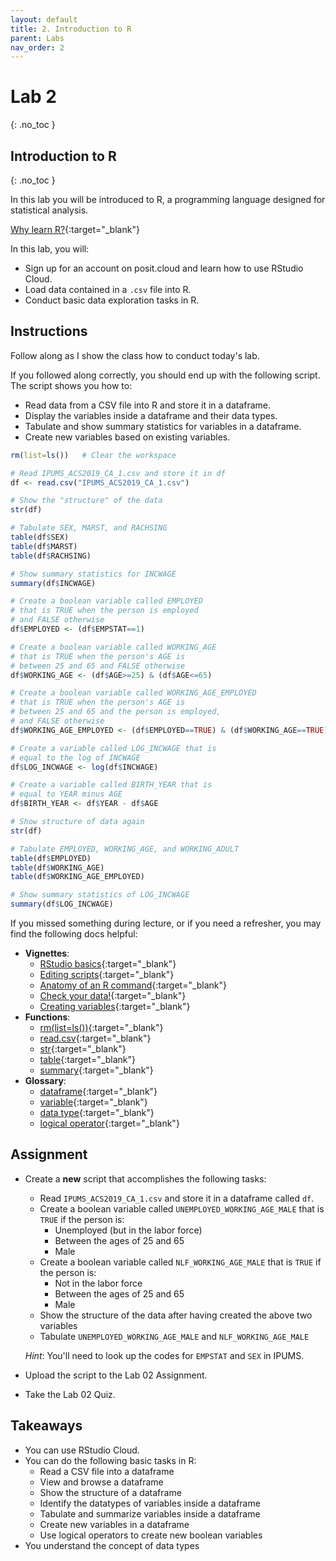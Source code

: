 ```yaml
---
layout: default
title: 2. Introduction to R
parent: Labs
nav_order: 2
---
```


# Lab 2
{: .no_toc }

## Introduction to R
{: .no_toc }

In this lab you will be introduced to R, a programming language designed for statistical analysis.

[Why learn R?](/docs/vignettes/whyR/){:target="_blank"}

In this lab, you will:
- Sign up for an account on posit.cloud and learn how to use RStudio Cloud.
- Load data contained in a `.csv` file into R.
- Conduct basic data exploration tasks in R.

## Instructions

Follow along as I show the class how to conduct today's lab. 

If you followed along correctly, you should end up with the following script. The script shows you how to:
- Read data from a CSV file into R and store it in a dataframe.
- Display the variables inside a dataframe and their data types.
- Tabulate and show summary statistics for variables in a dataframe.
- Create new variables based on existing variables.

```r
rm(list=ls())   # Clear the workspace

# Read IPUMS_ACS2019_CA_1.csv and store it in df
df <- read.csv("IPUMS_ACS2019_CA_1.csv")

# Show the "structure" of the data
str(df)

# Tabulate SEX, MARST, and RACHSING
table(df$SEX)
table(df$MARST)
table(df$RACHSING)

# Show summary statistics for INCWAGE
summary(df$INCWAGE)

# Create a boolean variable called EMPLOYED 
# that is TRUE when the person is employed
# and FALSE otherwise
df$EMPLOYED <- (df$EMPSTAT==1)

# Create a boolean variable called WORKING_AGE
# that is TRUE when the person's AGE is 
# between 25 and 65 and FALSE otherwise
df$WORKING_AGE <- (df$AGE>=25) & (df$AGE<=65)

# Create a boolean variable called WORKING_AGE_EMPLOYED
# that is TRUE when the person's AGE is
# between 25 and 65 and the person is employed,
# and FALSE otherwise
df$WORKING_AGE_EMPLOYED <- (df$EMPLOYED==TRUE) & (df$WORKING_AGE==TRUE)

# Create a variable called LOG_INCWAGE that is
# equal to the log of INCWAGE
df$LOG_INCWAGE <- log(df$INCWAGE)

# Create a variable called BIRTH_YEAR that is 
# equal to YEAR minus AGE
df$BIRTH_YEAR <- df$YEAR - df$AGE

# Show structure of data again
str(df)

# Tabulate EMPLOYED, WORKING_AGE, and WORKING_ADULT
table(df$EMPLOYED)
table(df$WORKING_AGE)
table(df$WORKING_AGE_EMPLOYED)

# Show summary statistics of LOG_INCWAGE
summary(df$LOG_INCWAGE)
```

If you missed something during lecture, or if you need a refresher, you may find the following docs helpful:

- **Vignettes**: 
	- [RStudio basics](/docs/vignettes/rstudio-basics){:target="_blank"}
	- [Editing scripts](/docs/vignettes/editing-scripts){:target="_blank"} 
	- [Anatomy of an R command](/docs/vignettes/anatomy){:target="_blank"}
	- [Check your data!](/docs/vignettes/checking-data){:target="_blank"}
	- [Creating variables](/docs/vignettes/creating-variables){:target="_blank"}
- **Functions**: 
	- [rm(list=ls())](/docs/functions/rm-list-ls){:target="_blank"}
	- [read.csv](/docs/functions/read-csv){:target="_blank"}
	- [str](/docs/functions/str){:target="_blank"}
	- [table](/docs/functions/table){:target="_blank"}
	- [summary](/docs/functions/summary){:target="_blank"}
- **Glossary**: 
	- [dataframe](/docs/glossary/dataframe){:target="_blank"}
	- [variable](/docs/glossary/variable){:target="_blank"}
	- [data type](/docs/glossary/data-type){:target="_blank"}
	- [logical operator](/docs/glossary/logical-operator){:target="_blank"}

## Assignment

- Create a **new** script that accomplishes the following tasks:
    - Read `IPUMS_ACS2019_CA_1.csv` and store it in a dataframe called `df`.
    - Create a boolean variable called `UNEMPLOYED_WORKING_AGE_MALE` that is `TRUE` if the person is:
        - Unemployed (but in the labor force)
        - Between the ages of 25 and 65
        - Male
    - Create a boolean variable called `NLF_WORKING_AGE_MALE` that is `TRUE` if the person is:
        - Not in the labor force
        - Between the ages of 25 and 65
        - Male
    - Show the structure of the data after having created the above two variables
    - Tabulate `UNEMPLOYED_WORKING_AGE_MALE` and `NLF_WORKING_AGE_MALE`
    
    *Hint*: You'll need to look up the codes for `EMPSTAT` and `SEX` in IPUMS.
    
- Upload the script to the Lab 02 Assignment.

- Take the Lab 02 Quiz.

## Takeaways

- You can use RStudio Cloud.
- You can do the following basic tasks in R:
    - Read a CSV file into a dataframe
    - View and browse a dataframe
    - Show the structure of a dataframe
    - Identify the datatypes of variables inside a dataframe
    - Tabulate and summarize variables inside a dataframe
    - Create new variables in a dataframe
    - Use logical operators to create new boolean variables
- You understand the concept of data types









